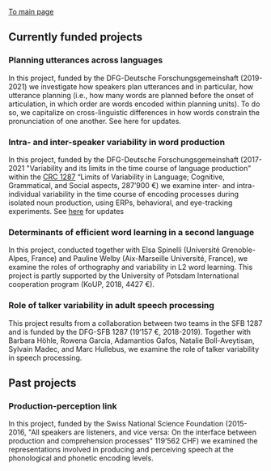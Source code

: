 

[To main page](https://audreyburki.github.io/Website/)




## Currently funded projects

### Planning utterances across languages 
In this project, funded by the DFG-Deutsche Forschungsgemeinshaft (2019-2021) we investigate how speakers plan utterances and in particular, how utterance planning (i.e., how many words are planned before the onset of articulation, in which order are words encoded within planning units). To do so, we capitalize on cross-linguistic differences in how words constrain the pronunciation of one another. See here for updates.


### Intra- and inter-speaker variability in word production
In this project, funded by the DFG-Deutsche Forschungsgemeinshaft (2017-2021 "Variability and its limits in the time course of language production" within the [CRC 1287](https://www.uni-potsdam.de/de/sfb1287/uebersicht.html) “Limits of Variability in Language; Cognitive, Grammatical, and Social aspects, 287’900 €) we examine inter- and intra-individual variability in the time course of encoding processes during isolated noun production, using ERPs, behavioral, and eye-tracking experiments. See [here](https://www.uni-potsdam.de/de/sfb1287/teilprojekte/cluster-b/projekt-b05) for updates 


### Determinants of efficient word learning in a second language
In this project, conducted together with Elsa Spinelli (Université Grenoble-Alpes, France) and Pauline Welby (Aix-Marseille Université, France), we examine the roles of orthography and variability in L2 word learning. This project is partly supported by the University of Potsdam International cooperation program (KoUP, 2018, 4427 €). 


### Role of talker variability in adult speech processing
This project results from a collaboration between two teams in the SFB 1287 and is funded by the DFG-SFB 1287 (19‘157 €, 2018-2019). Together with Barbara Höhle, Rowena Garcia, Adamantios Gafos, Natalie Boll-Aveytisan, Sylvain Madec, and Marc Hullebus, we examine the role of talker variability in speech processing. 


## Past projects

### Production-perception link
In this project, funded by the Swiss National Science Foundation (2015-2016, "All speakers are listeners, and vice versa: On the interface between production and comprehension processes" 119’562 CHF) we examined the representations involved in producing and perceiving speech at the phonological and phonetic encoding levels.
